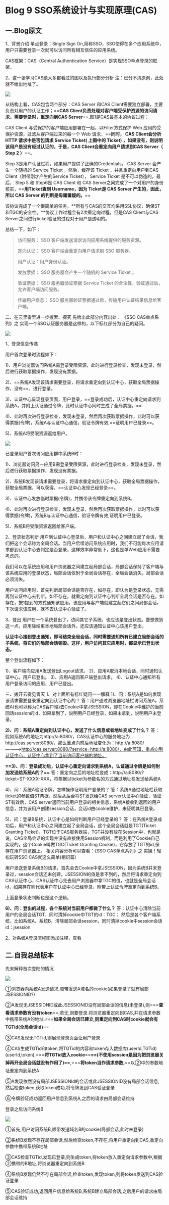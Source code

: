 # Blog 9 SSO系统设计与实现原理(CAS)

## 一.Blog原文

1、背景介绍
单点登录：Single Sign On,简称SSO，SSO使得在多个应用系统中，用户只需要登录一次就可以访问所有相互信任的应用系统。

CAS框架：CAS（Central Authentication Service）是实现SSO单点登录的框架。

2、盗一张学习CAS绝大多都看过的图以及执行部分分析
注：已分不清原创，此处就不给出地址了。

![](E:\Typora\resources\Blog\CAS系统原文.jpg)

从结构上看，CAS包含两个部分：CAS Server 和CAS Client需要独立部署，主要负责对用户的认证工作；==**CAS
Client负责处理对客户端受保护资源的访问请求，需要登录时，重定向到CAS Server**==.图1是CAS最基本的协议过程：

CAS Client 与受保护的客户端应用部署在一起，以Filter方式保护 Web 应用的受保护资源，过滤从客户端过来的每一个 Web 请求，==**同时， CAS Client会分析HTTP 请求中是否包请求 Service Ticket( 上图中的 Ticket)** 
**，如果没有，则说明该用户是没有经过认证的，于是，CAS Client会重定向用户请求到CAS Server（ Step 2 ）**==。 

Step 3是用户认证过程，如果用户提供了正确的Credentials， CAS Server 会产生一个随机的 Service Ticket 
，然后，缓存该 Ticket ，并且重定向用户到CAS Client（附带刚才产生的Service Ticket）， Service 
Ticket 是不可以伪造的，最后， Step 5 和 Step6是 CAS Client 和 CAS 
Server之间完成了一个对用户的身份核实，==**用Ticket查到 Username，因为 Ticket是 CAS Server 
产生的，因此，所以 CAS Server 的判断是毋庸置疑的。**==

该协议完成了一个很简单的任务，**所有与CAS的交互均采用SSL协议，确保ST和TGC的安全性。**协议工作过程会有2次重定向过程，但是CAS 
Client与CAS Server之间进行ticket验证的过程对于用户是透明的。

总结一下，如下：

> 访问服务： SSO 客户端发送请求访问应用系统提供的服务资源。
>
> 定向认证： SSO 客户端会重定向用户请求到 SSO 服务器。
>
> 用户认证：用户身份认证。
>
> 发放票据： SSO 服务器会产生一个随机的 Service Ticket 。
>
> 验证票据： SSO 服务器验证票据 Service Ticket 的合法性，验证通过后，允许客户端访问服务。
>
> 传输用户信息： SSO 服务器验证票据通过后，传输用户认证结果信息给客户端。
>

二、在云里雾里进一步搜索、探究
先给出此部分内容出处： 《SSO CAS单点系列》之 实现一个SSO认证服务器是这样的，以下标红部分为自己的疑问。

![](E:\Typora\resources\Blog\CAS系统原文2.jpg)

1、登录信息传递

用户首次登录时流程如下：

1)、用户浏览器访问系统A需登录受限资源，此时进行登录检查，发现未登录，然后进行获取票据操作，发现没有票据。

2)、==系统A发现该请求需要登录，将请求重定向到认证中心，获取全局票据操作，没有==，进行登录。

3)、认证中心呈现登录页面，用户登录，==登录成功后，认证中心重定向请求到系统A，并附上认证通过令牌，此时认证中心同时生成了全局票据。==

4)、此时再次进行登录检查，发现未登录，然后再次获取票据操作，此时可以获得票据(令牌)，系统A与认证中心通信，验证令牌有效,==证明用户已登录==。

5)、系统A将受限资源返给用户。

![](E:\Typora\resources\Blog\CAS系统原文1.jpg)


已登录用户首次访问应用群中系统B时：

1)、浏览器访问另一应用B需登录受限资源，此时进行登录检查，发现未登录，然后进行获取票据操作，发现没有票据。

2)、系统B发现该请求需要登录，将请求重定向到认证中心，获取全局票据操作，获取全局票据，可以获得，==认证中心发现已经登录==。

3)、认证中心发放临时票据(令牌)，并携带该令牌重定向到系统B。

4)、此时再次进行登录检查，发现未登录，然后再次获取票据操作，此时可以获得票据(令牌)，系统B与认证中心通信，验证令牌有效,证明用户已登录。

5)、系统B将受限资源返回给客户端。

2、登录状态判断
用户到认证中心登录后，用户和认证中心之间建立起了会话，我们把这个会话称为全局会话。当用户后续访问系统应用时，我们不可能每次应用请求都到认证中心去判定是否登录，这样效率非常低下，这也是单Web应用不需要考虑的。

我们可以在系统应用和用户浏览器之间建立起局部会话，局部会话保持了客户端与该系统应用的登录状态，局部会话依附于全局会话存在，全局会话消失，局部会话必须消失。

用户访问应用时，首先判断局部会话是否存在，如存在，即认为是登录状态，无需再到认证中心去判断。如不存在，就重定向到认证中心判断全局会话是否存在，如存在，按1提到的方式通知该应用，该应用与客户端就建立起它们之间局部会话，下次请求该应用，就不去认证中心验证了。

3、登出
用户在一个系统登出了，访问其它子系统，也应该是登出状态。要想做到这一点，应用除结束本地局部会话外，还应该通知认证中心该用户登出。

**认证中心接到登出通知，即可结束全局会话，同时需要通知所有已建立局部会话的子系统，将它们的局部会话销毁。这样，用户访问其它应用时，都显示已登出状态。**

整个登出流程如下：

1)、客户端向应用A发送登出Logout请求。 
2)、应用A取消本地会话，同时通知认证中心，用户已登出。 
3)、应用A返回客户端登出请求。 
4)、认证中心通知所有用户登录访问的应用，用户已登出。

三、拨开云雾见青天
1、对上面所有标红疑问一一解释
1)、问：系统A是如何发现该请求需要登录重定向到认证中心的？ 
答：用户通过浏览器地址栏访问系统A，系统A(也可以称为CAS客户端)去Cookie中拿JSESSION，即在Cookie中维护的当前回话session的id，如果拿到了，说明用户已经登录，如果未拿到，说明用户未登录。

**2)、问：系统A重定向到认证中心，发送了什么信息或者地址变成了什么？** 
答：假如系统A的地址为http://a:8080/，CAS认证中心的服务地址为http://cas.server:8080/，那么重点向前后地址变化为：http://a:8080/————>http://cas.server:8080/?service=http://a:8080/，由此可知，重点向到认证中心，认证中心拿到了当前访问客户端的地址。

**==3)、问：登录成功后，认证中心重定向请求到系统A，认证通过令牌是如何附加发送给系统A的？==** 
答：重定向之后的地址栏变成：http://a:8080/?ticket=ST-XXXX-XXX，将票据以ticket为参数名的方式通过地址栏发送给系统A

4)、问：系统A验证令牌，怎样操作证明用户登录的？ 
答：系统A通过地址栏获取ticket的参数值ST票据，然后从后台将ST发送给CAS server认证中心验证，验证ST有效后，CAS server返回当前用户登录的相关信息，系统A接收到返回的用户信息，并为该用户创建session会话，会话id由cookie维护，来证明其已登录。

5)、问：登录B系统，认证中心是如何判断用户已经登录的？ 
答：在系统A登录成功后，用户和认证中心之间建立起了全局会话，这个全局会话就是TGT(Ticket Granting Ticket)，TGT位于CAS服务器端，TGT并没有放在Session中，也就是说，CAS全局会话的实现并没有直接使用Session机制，而是利用了Cookie自己实现的，这个Cookie叫做TGC(Ticket Granting Cookie)，它存放了TGT的id,保存在用户浏览器上。 
相关内容分析可以查看：《SSO CAS单点系列》之 实操！轻松玩转SSO CAS就这么简单(相识篇)

用户发送登录系统B的请求，首先会去Cookie中拿JSESSION，因为系统B并未登录过，session会话还未创建，JSESSION的值是拿不到的，然后将请求重定向到CAS认证中心，CAS认证中心先去用户浏览器中拿TGC的值，也就是全局会话id，如果存在则代表用户在认证中心已经登录，附带上认证令牌重定向到系统B。

上面登录状态判断也是这个逻辑。

**6)、问：登出的过程，各个系统对当前用户都做了什么？** 
答：认证中心清除当前用户的全局会话TGT，同时清掉cookie中TGT的id：TGC； 
然后是各个客户端系统，比如系统A、系统B，清除局部会话session，同时清掉cookie中session会话id：jsession

2、对系统A登录流程图添加注释，查看

## 二.自我总结版本

先来解释首次登陆的情况

![](E:\Typora\resources\Blog\CAS系统.jpg)

①浏览器向系统A发送请求,顺带发送A域名的cookie(如果登录了就有局部JSESSIONID?)

②A发现无JSESSIONID或此JSESSIONID没有局部会话的信息(未登录),则⭐==**查看请求参数有没有token**==,若无,则要登录.将浏览器重定向到CAS,并在请求参数中携带系统A的地址.⭐==**如果全局会话已建立,则重定向到CAS时cookie就会有TGTid(全局会话id)**==

③CAS发现无TGTid,则展现登录页面让用户登录

④CAS生成TGTid和token,将TGTid的内容和token存入数据库(userId,TGTid)(userId,token),⭐==**将TGTid放入cookie**==**==(不使用session是因为把浏览器关掉再开全局会话就没有作用了)==**,⭐==**将token当作请求参数,**==以②中的参数地址重定向到系统A

⑤A发现依然没有局部JSESSIONId的会话或此JSESSIONID没有局部会话信息,然后检查token,获取token成功,将令牌发到CAS验证登录

⑥令牌验证成功返回用户信息到系统A,之后的请求由局部会话维持

登录之后访问系统B

![](E:\Typora\resources\Blog\CAS系统2.jpg)

①首先,用户访问系统B,顺带发送域名B的cookie(局部会话,此时未登录)

②系统B发现不存在局部会话,然后检查token,不存在,将用户重定向到CAS,重定向参数中携带系统B地址

③CAS检查TGTid,发现已登录,则生成token,将token放入重定向请求参数中,根据②携带的B地址,将浏览器重定向到系统B

④系统B发现仍然不存在局部会话,检查token,发现token,则将token发送到CAS验证登录

⑤CAS验证成功,返回用户信息给系统B,系统B建立局部会话,之后用户的请求由局部会话维持

